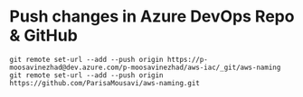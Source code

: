# Push changes in Azure DevOps Repo & GitHub
```
git remote set-url --add --push origin https://p-moosavinezhad@dev.azure.com/p-moosavinezhad/aws-iac/_git/aws-naming
git remote set-url --add --push origin https://github.com/ParisaMousavi/aws-naming.git
```